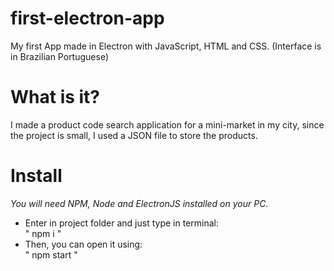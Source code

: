 # first-electron-app
My first App made in Electron with JavaScript, HTML and CSS. (Interface is in Brazilian Portuguese)

# What is it?
I made a product code search application for a mini-market in my city, since the project is small, I used a JSON file to store the products.
# Install
*You will need NPM, Node and ElectronJS installed on your PC.*
- Enter in project folder and just type in terminal:  
" npm i "  
- Then, you can open it using:  
" npm start "
